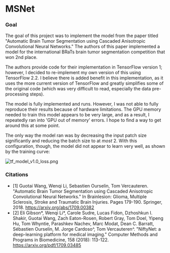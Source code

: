 # MSNet

### Goal
The goal of this project was to implement the model from the paper titled "Automatic Brain Tumor Segmentation using Cascaded Anisotropic Convolutional Neural Networks." The authors of this paper implemented a model for the international BRaTs brain tumor segmentation competition that won 2nd place.

The authors provide code for their implementation in TensorFlow version 1; however, I decided to re-implement my own version of this using TensorFlow 2.2. I believe there is added benefit in this implementation, as it uses the more current version of TensorFlow and greatly simplifies some of the original code (which was very difficult to read, especially the data pre-processing steps).

The model is fully implemented and runs. However, I was not able to fully reproduce their results because of hardware limitations. The GPU memory needed to train this model appears to be very large, and as a result, I repeatedly ran into 'GPU out of memory' errors. I hope to find a way to get around this at some point.

The only way the model ran was by decreasing the input patch size significantly and reducing the batch size to at *most* 2. With this configuration, though, the model did not appear to learn very well, as shown by the training curve:

![tf_model_v1.0_loss.png](loss)

### Citations
- [1] Guotai Wang, Wenqi Li, Sebastien Ourselin, Tom Vercauteren. "Automatic Brain Tumor Segmentation using Cascaded Anisotropic Convolutional Neural Networks." In Brainlesion: Glioma, Multiple Sclerosis, Stroke and Traumatic Brain Injuries. Pages 179-190. Springer, 2018. https://arxiv.org/abs/1709.00382
- [2] Eli Gibson*, Wenqi Li*, Carole Sudre, Lucas Fidon, Dzhoshkun I. Shakir, Guotai Wang, Zach Eaton-Rosen, Robert Gray, Tom Doel, Yipeng Hu, Tom Whyntie, Parashkev Nachev, Marc Modat, Dean C. Barratt, Sébastien Ourselin, M. Jorge Cardoso^, Tom Vercauteren^. "NiftyNet: a deep-learning platform for medical imaging." Computer Methods and Programs in Biomedicine, 158 (2018): 113-122. https://arxiv.org/pdf/1709.03485

